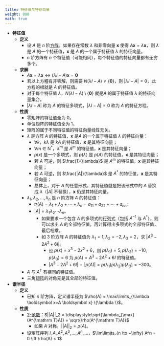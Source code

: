 ```yaml
---
title: 特征值与特征向量
weight: 800
math: true
---
```


- **特征值**
    - **定义**
        - 设 $A$ 是 $n$ 阶[方阵](/notes/docs/mathematics/linear-algrbra/matrix#xtm5r3)。如果存在常数 $\lambda$ 和非零向量 $\boldsymbol x$ 使得 $A\boldsymbol x=\lambda\boldsymbol x$，则 $\lambda$ 是 $A$ 的一个特征值，$\boldsymbol x$ 是 $A$ 的一个属于特征值 $\lambda$ 的特征向量。
        - $n$ 阶方阵有 $n$ 个特征值（可能相同），每个特征值的特征向量都有无穷多个。
    - **求解**
        - $A\boldsymbol x=\lambda\boldsymbol x\iff (\lambda I-A)\boldsymbol x=\boldsymbol 0$
        - 若以上方程有非零解，则需要 $N(\lambda I-A)\ne \{\boldsymbol 0\}$，则 $|\lambda I-A|=0$，此方程的根就是 $A$ 的特征值。
        - 对于每个特征值 $\lambda$，$N(\lambda I-A)\setminus\{\boldsymbol 0\}$ 就是$A$ 的属于特征值 $\lambda$ 的特征向量集合。
        - $|\lambda I-A|$ 称为 $A$ 的特征多项式，$|\lambda I-A|=0$ 称为 $A$ 的特征方程。
    - **性质**
        - 零矩阵的特征值全为 $0$。
        - 单位矩阵的特征值全为 $1$。
        - 矩阵的属于不同特征值的特征向量线性无关。
        - $\lambda$ 是方阵 $A$ 的特征值，$\boldsymbol x$ 是$A$ 的一个属于特征值 $\lambda$ 的特征向量：
            - $\forall k$，$k\lambda$ 是 $kA$ 的特征值，$\boldsymbol x$ 是其特征向量；
            - $\forall m\in \mathrm N^*$，$\lambda^m$ 是 $A^m$ 的特征值，$\boldsymbol x$ 是其特征向量；
            - $p(x)$ 是一个多项式，则 $p(\lambda)$ 是 $p(A)$ 的特征值，$\boldsymbol x$ 是其特征向量；
            - 若 $A$ 可逆，则 $\frac{1}{\lambda}$ 是 $A^m$ 的特征值，$\boldsymbol x$ 是其特征向量；
            - 若 $A$ 可逆，则 $\frac{|A|}{\lambda}$ 是 $A^*$ 的特征值，$\boldsymbol x$ 是其特征向量；
            - 总体上，对于 $A$ 的任意形式，其特征值就是把该形式中的 $A$ 替换成 $\lambda$（$|A|$ 不替换），$\boldsymbol x$ 仍是其特征向量。
        - $\lambda_1,\lambda_2,\dots,\lambda_n$ 是 $n$ 阶方阵 $A$ 的特征值：
            - $tr(A)=\lambda_1+\lambda_2+\cdots+\lambda_n=a_{11}+a_{22}+\cdots+a_{nn}$;
            - $|A|=\lambda_1\lambda_2\cdots\lambda_n$。
                - 如果要求一个包含 $A$ 的多项式的[行列式](/notes/docs/mathematics/linear-algrbra/determinant)（包括 $A^{-1}$ 与 $A^*$），则可以求出 $A$ 的全部特征值，再计算得出多项式的全部特征值，最后相乘。
                - 如 $3$ 阶方阵 $A$ 的特征值为 $\lambda_1=1,\lambda_2=-2,\lambda_3=2$，求 $|A^3-2A^2+6I|$。
                    - 设 $p(x)=x^3-2x^2+6$，则 $p(\lambda_1)=5,p(\lambda_2)=-10,p(\lambda_3)=6$ 为 $p(A)=A^3-2A^2+6I$ 的特征值。
                    - $|A^3-2A^2+6I|=|p(A)|=p(\lambda_1)p(\lambda_2)p(\lambda_3)=-300$。
        - $A$ 与 $A^{\mathrm T}$ 有相同的特征值。
        - 三角[矩阵](/notes/docs/mathematics/linear-algrbra/matrix)的对角元是其全部的特征值。
- **谱半径**
    - **定义**
        - 已知 $n$ 阶方阵，定义谱半径为 $\rho(A) = \max\limits_{\lambda \boldsymbol x=A \boldsymbol x} \{\lambda \}$。
    - **性质**
        - [2-范数](/notes/docs/mathematics/linear-algrbra/norm#xuxoty)：$||A||_2 = \displaystyle\sqrt{\lambda_{\max}(A^{\mathrm T}A)} = \sqrt{\rho(A^{\mathrm T}A)}$
            - 如果 $A$ 对称，$||A||_2 = \rho(A)$。
        - 设矩阵序列 $I,A,A^2,A^3,\dots,A^n,\dots$，$\lim\limits_{n \to +\infty} A^n = 0 \iff \rho(A) < 1$
